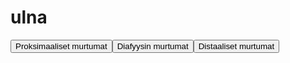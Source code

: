 # ulna

<button id="ulna_proksimaalinen">Proksimaaliset murtumat</button><button id="ulna_diafyysi">Diafyysin murtumat</button><button id="ulna_distaalinen">Distaaliset murtumat</button>

